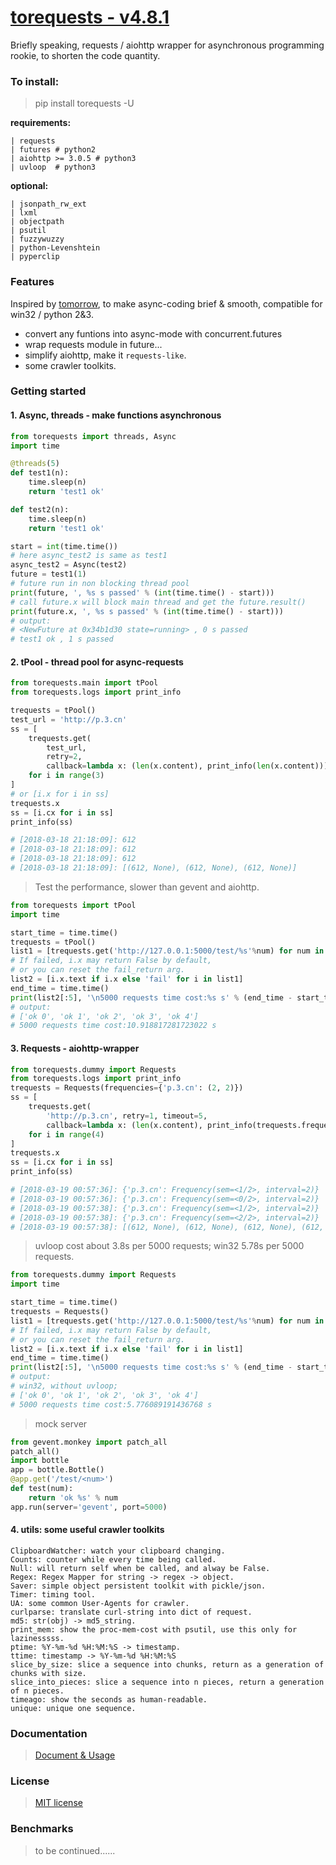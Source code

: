 # [torequests  - v4.8.1](https://github.com/ClericPy/torequests)

Briefly speaking, requests / aiohttp wrapper for asynchronous programming rookie, to shorten the code quantity. 

### To install:

> pip install torequests -U

**requirements:**

    | requests
    | futures # python2
    | aiohttp >= 3.0.5 # python3
    | uvloop  # python3

**optional:**

    | jsonpath_rw_ext
    | lxml
    | objectpath
    | psutil
    | fuzzywuzzy
    | python-Levenshtein
    | pyperclip

### Features

Inspired by [tomorrow](https://github.com/madisonmay/Tomorrow), to make async-coding brief & smooth, compatible for win32 / python 2&3.

* convert any funtions into async-mode with concurrent.futures
* wrap requests module in future...
* simplify aiohttp, make it `requests-like`.
* some crawler toolkits.

### Getting started

#### 1. Async, threads - make functions asynchronous

```python
from torequests import threads, Async
import time

@threads(5)
def test1(n):
    time.sleep(n)
    return 'test1 ok'

def test2(n):
    time.sleep(n)
    return 'test1 ok'

start = int(time.time())
# here async_test2 is same as test1
async_test2 = Async(test2)
future = test1(1)
# future run in non blocking thread pool
print(future, ', %s s passed' % (int(time.time() - start)))
# call future.x will block main thread and get the future.result()
print(future.x, ', %s s passed' % (int(time.time() - start)))
# output:
# <NewFuture at 0x34b1d30 state=running> , 0 s passed
# test1 ok , 1 s passed
```
#### 2. tPool - thread pool for async-requests

```python
from torequests.main import tPool
from torequests.logs import print_info

trequests = tPool()
test_url = 'http://p.3.cn'
ss = [
    trequests.get(
        test_url,
        retry=2,
        callback=lambda x: (len(x.content), print_info(len(x.content))))
    for i in range(3)
]
# or [i.x for i in ss]
trequests.x
ss = [i.cx for i in ss]
print_info(ss)

# [2018-03-18 21:18:09]: 612
# [2018-03-18 21:18:09]: 612
# [2018-03-18 21:18:09]: 612
# [2018-03-18 21:18:09]: [(612, None), (612, None), (612, None)]
```
> Test the performance, slower than gevent and aiohttp.
```python
from torequests import tPool
import time

start_time = time.time()
trequests = tPool()
list1 = [trequests.get('http://127.0.0.1:5000/test/%s'%num) for num in range(5000)]
# If failed, i.x may return False by default,
# or you can reset the fail_return arg.
list2 = [i.x.text if i.x else 'fail' for i in list1]
end_time = time.time()
print(list2[:5], '\n5000 requests time cost:%s s' % (end_time - start_time))
# output:
# ['ok 0', 'ok 1', 'ok 2', 'ok 3', 'ok 4'] 
# 5000 requests time cost:10.918817281723022 s
```

#### 3. Requests - aiohttp-wrapper

```python
from torequests.dummy import Requests
from torequests.logs import print_info
trequests = Requests(frequencies={'p.3.cn': (2, 2)})
ss = [
    trequests.get(
        'http://p.3.cn', retry=1, timeout=5,
        callback=lambda x: (len(x.content), print_info(trequests.frequencies)))
    for i in range(4)
]
trequests.x
ss = [i.cx for i in ss]
print_info(ss)

# [2018-03-19 00:57:36]: {'p.3.cn': Frequency(sem=<1/2>, interval=2)}
# [2018-03-19 00:57:36]: {'p.3.cn': Frequency(sem=<0/2>, interval=2)}
# [2018-03-19 00:57:38]: {'p.3.cn': Frequency(sem=<1/2>, interval=2)}
# [2018-03-19 00:57:38]: {'p.3.cn': Frequency(sem=<2/2>, interval=2)}
# [2018-03-19 00:57:38]: [(612, None), (612, None), (612, None), (612, None)]
```

> uvloop cost about 3.8s per 5000 requests; win32 5.78s per 5000 requests.
```python
from torequests.dummy import Requests
import time

start_time = time.time()
trequests = Requests()
list1 = [trequests.get('http://127.0.0.1:5000/test/%s'%num) for num in range(5000)]
# If failed, i.x may return False by default,
# or you can reset the fail_return arg.
list2 = [i.x.text if i.x else 'fail' for i in list1]
end_time = time.time()
print(list2[:5], '\n5000 requests time cost:%s s' % (end_time - start_time))
# output:
# win32, without uvloop; 
# ['ok 0', 'ok 1', 'ok 2', 'ok 3', 'ok 4'] 
# 5000 requests time cost:5.776089191436768 s
```

> mock server

```python
from gevent.monkey import patch_all
patch_all()
import bottle
app = bottle.Bottle()
@app.get('/test/<num>')
def test(num):
    return 'ok %s' % num
app.run(server='gevent', port=5000)
```

#### 4. utils: some useful crawler toolkits

    ClipboardWatcher: watch your clipboard changing.
    Counts: counter while every time being called.
    Null: will return self when be called, and alway be False.
    Regex: Regex Mapper for string -> regex -> object.
    Saver: simple object persistent toolkit with pickle/json.
    Timer: timing tool.
    UA: some common User-Agents for crawler.
    curlparse: translate curl-string into dict of request.
    md5: str(obj) -> md5_string.
    print_mem: show the proc-mem-cost with psutil, use this only for lazinesssss.
    ptime: %Y-%m-%d %H:%M:%S -> timestamp.
    ttime: timestamp -> %Y-%m-%d %H:%M:%S
    slice_by_size: slice a sequence into chunks, return as a generation of chunks with size.
    slice_into_pieces: slice a sequence into n pieces, return a generation of n pieces.
    timeago: show the seconds as human-readable.
    unique: unique one sequence.


### Documentation
> [Document & Usage](https://torequests.readthedocs.io/en/latest/)

### License
> [MIT license](LICENSE)

### Benchmarks
> to be continued......
